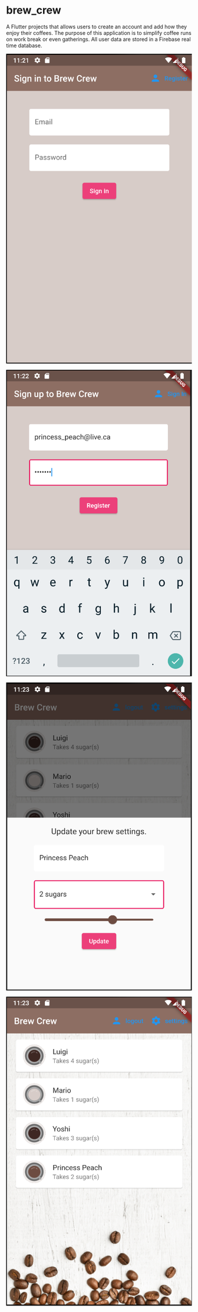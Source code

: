 # brew_crew

A Flutter projects that allows users to create an account and add how they enjoy their coffees. The purpose of this application is to simplify coffee runs on work break or even gatherings. All user data are stored in a Firebase real time database.

![Sign In](screenshots/sign_in.PNG?raw=true "Sign In")

![Register](screenshots/register.PNG?raw=true "Register")

![Update Settings](screenshots/update_settings.PNG?raw=true "Update Settings")

![Home](screenshots/home.PNG?raw=true "Home")
